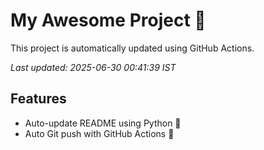 # My Awesome Project 🚀

This project is automatically updated using GitHub Actions.

_Last updated: 2025-06-30 00:41:39 IST_

## Features
- Auto-update README using Python 🐍
- Auto Git push with GitHub Actions 🤖
